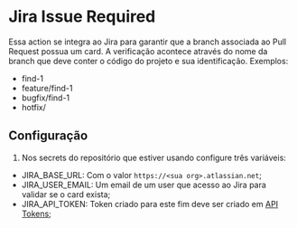 # Jira Issue Required

Essa action se integra ao Jira para garantir que a branch associada ao Pull Request possua um card. A verificação acontece através do nome da branch que deve conter o código do projeto e sua identificação. Exemplos:
- find-1
- feature/find-1
- bugfix/find-1
- hotfix/


## Configuração
1. Nos secrets do repositório que estiver usando configure três variáveis:
- JIRA_BASE_URL: Com o valor `https://<sua org>.atlassian.net`;
- JIRA_USER_EMAIL: Um email de um user que acesso ao Jira para validar se o card exista;
- JIRA_API_TOKEN: Token criado para este fim deve ser criado em [API Tokens](https://id.atlassian.com/manage-profile/security/api-tokens);
